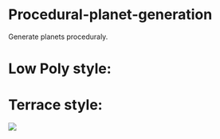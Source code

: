 # Procedural-planet-generation
Generate planets proceduraly.
# Low Poly style:

# Terrace style:
![](https://imgur.com/uqo1gdT.gifv)
